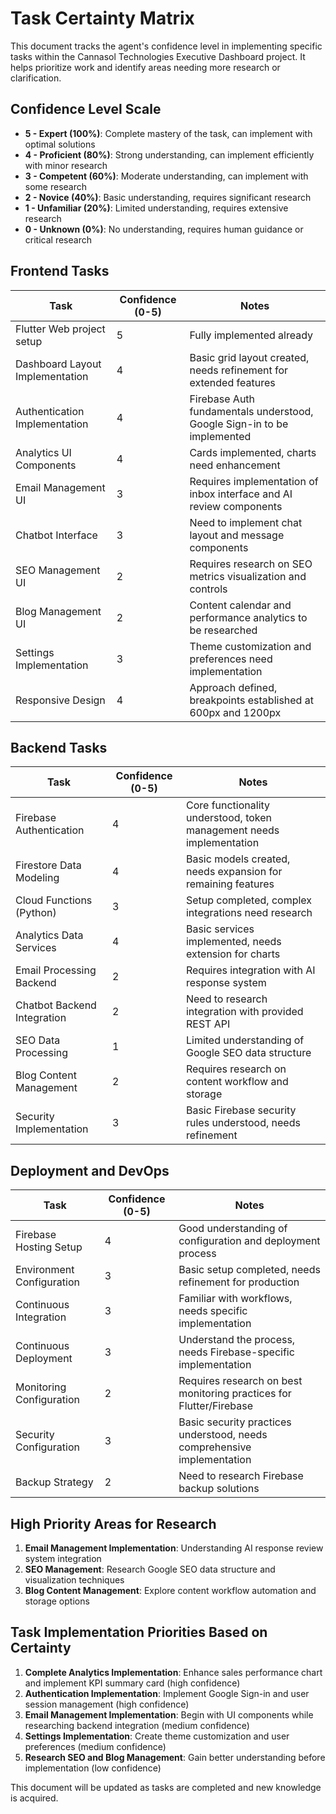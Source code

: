 # Task Certainty Matrix

This document tracks the agent's confidence level in implementing specific tasks within the Cannasol Technologies Executive Dashboard project. It helps prioritize work and identify areas needing more research or clarification.

## Confidence Level Scale
- **5 - Expert (100%)**: Complete mastery of the task, can implement with optimal solutions
- **4 - Proficient (80%)**: Strong understanding, can implement efficiently with minor research
- **3 - Competent (60%)**: Moderate understanding, can implement with some research
- **2 - Novice (40%)**: Basic understanding, requires significant research
- **1 - Unfamiliar (20%)**: Limited understanding, requires extensive research
- **0 - Unknown (0%)**: No understanding, requires human guidance or critical research

## Frontend Tasks

| Task | Confidence (0-5) | Notes |
|------|-----------------|-------|
| Flutter Web project setup | 5 | Fully implemented already |
| Dashboard Layout Implementation | 4 | Basic grid layout created, needs refinement for extended features |
| Authentication Implementation | 4 | Firebase Auth fundamentals understood, Google Sign-in to be implemented |
| Analytics UI Components | 4 | Cards implemented, charts need enhancement |
| Email Management UI | 3 | Requires implementation of inbox interface and AI review components |
| Chatbot Interface | 3 | Need to implement chat layout and message components |
| SEO Management UI | 2 | Requires research on SEO metrics visualization and controls |
| Blog Management UI | 2 | Content calendar and performance analytics to be researched |
| Settings Implementation | 3 | Theme customization and preferences need implementation |
| Responsive Design | 4 | Approach defined, breakpoints established at 600px and 1200px |

## Backend Tasks

| Task | Confidence (0-5) | Notes |
|------|-----------------|-------|
| Firebase Authentication | 4 | Core functionality understood, token management needs implementation |
| Firestore Data Modeling | 4 | Basic models created, needs expansion for remaining features |
| Cloud Functions (Python) | 3 | Setup completed, complex integrations need research |
| Analytics Data Services | 4 | Basic services implemented, needs extension for charts |
| Email Processing Backend | 2 | Requires integration with AI response system |
| Chatbot Backend Integration | 2 | Need to research integration with provided REST API |
| SEO Data Processing | 1 | Limited understanding of Google SEO data structure |
| Blog Content Management | 2 | Requires research on content workflow and storage |
| Security Implementation | 3 | Basic Firebase security rules understood, needs refinement |

## Deployment and DevOps

| Task | Confidence (0-5) | Notes |
|------|-----------------|-------|
| Firebase Hosting Setup | 4 | Good understanding of configuration and deployment process |
| Environment Configuration | 3 | Basic setup completed, needs refinement for production |
| Continuous Integration | 3 | Familiar with workflows, needs specific implementation |
| Continuous Deployment | 3 | Understand the process, needs Firebase-specific implementation |
| Monitoring Configuration | 2 | Requires research on best monitoring practices for Flutter/Firebase |
| Security Configuration | 3 | Basic security practices understood, needs comprehensive implementation |
| Backup Strategy | 2 | Need to research Firebase backup solutions |

## High Priority Areas for Research

1. **Email Management Implementation**: Understanding AI response review system integration
2. **SEO Management**: Research Google SEO data structure and visualization techniques
3. **Blog Content Management**: Explore content workflow automation and storage options


## Task Implementation Priorities Based on Certainty

1. **Complete Analytics Implementation**: Enhance sales performance chart and implement KPI summary card (high confidence)
2. **Authentication Implementation**: Implement Google Sign-in and user session management (high confidence)
3. **Email Management Implementation**: Begin with UI components while researching backend integration (medium confidence)
4. **Settings Implementation**: Create theme customization and user preferences (medium confidence)
5. **Research SEO and Blog Management**: Gain better understanding before implementation (low confidence)

This document will be updated as tasks are completed and new knowledge is acquired. 